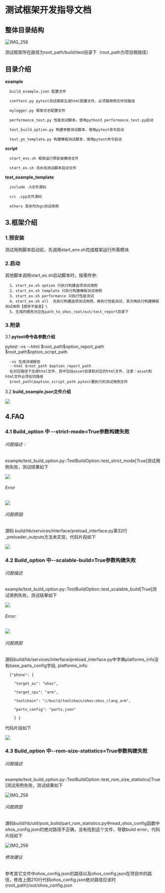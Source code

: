 # 测试框架开发指导文档

## 整体目录结构

![IMG_256](./media/content.png)

测试框架所在路径为root_path/build/test目录下（root_path为项目根路径）

## 目录介绍

**example**

      build_example.json 配置文件

      conftest.py pytest测试框架生成html配置文件，必须跟用例文件同路径

      mylogger.py 框架日志配置文件

      performance_test.py 性能测试脚本，使用python3 performance_test.py启动

      test_build_option.py 构建参数测试脚本，使用pytest命令启动

      test_gn_template.py 构建模板测试脚本，使用pytest命令启动

**script**

      start_env.sh 框架运行预安装模块文件
      
      start_ex.sh 流水线测试脚本启动文件

**test_example_template**

      include .h文件源码
      
      src .cpp文件源码
      
      others 其余均为gn测试用例

## 3.框架介绍

### 1.预安装

测试用例脚本启动前，先调用start_env.sh完成框架运行所需模块

### 2.启动
其他脚本调用start_ex.sh启动脚本时，按需传参:

      1、start_ex.sh option 只执行构建选项测试用例
      2、start_ex.sh template 只执行构建模板测试用例
      3、start_ex.sh performance 只执行性能测试
      4、start_ex.sh all  先执行构建选项测试用例，再执行性能测试，其次再执行构建模板测试用例【顺序不能变】\
      5、生成的报告对应在path_to_ohos_root/out/test_report目录下

### 3.附录
3.1 **pytest命令各参数介绍**

   pytest -vs --html $root_path\$option_report_path  $root_path\$option_script_path

      -vs 生成详细报告
      --html $root_path $option_report_path
      在对应路径下生成html文件，其中包括asset目录和对应的html文件，注意：asset和html文件必须在同路径
      $root_path\$option_script_path pytest要执行的测试用例文件

3.2 **build_example.json文件介绍**

   ![](./media/config.png)

## 4.FAQ

### 4.1 Build_option 中 \--strict-mode=True参数构建失败

###### 问题描述：

example/test_build_option.py::TestBuildOption::test_strict_mode\[True\]测试用例失败，测试结果如下

![](./media/strict_mod.png)

###### Error

![](./media/strict_mod_err.png)

###### 问题原因:

源码 build/hb/services/interface/preload_interface.py第32行_preloader_outputs方法未实现，代码片段如下

![](./media/strict_mod_source.png)

### 4.2 Build_option 中\--scalable-build=True参数构建失败

###### 问题描述

example/test_build_option.py::TestBuildOption::test_scalable_build\[True\]测试用例失败，测试结果如下

![](./media/scalable_build.png)

###### Error:

![](./media/scalable_build_err.png)

###### 问题原因

源码build/hb/services/interface/preload_interface.py中字典platforms_info没有base_parts_config字段, platforms_info:
         
      {"phone": {
        
        "target_os": "ohos",
        
        "target_cpu": "arm",
        
        "toolchain": "//build/toolchain/ohos:ohos_clang_arm",
        
        "parts_config": "parts.json"
        
        } }

代码片段如下

![](./media/scalable_build_source.png)


### 4.3 Build_option 中\--rom-size-statistics=True参数构建失败

###### 问题描述

example/test_build_option.py::TestBuildOption::test_rom_size_statistics\[True\]测试用例失败，测试结果如下

![IMG_256](./media/rom_size_statistics.png)

###### 问题原因

源码build/hb/util/post_build/part_rom_statistics.py中read_ohos_config函数中ohos_config.json的绝对路径不正确，没有找到这个文件，导致build
error，代码片段如下

![IMG_256](./media/rom_size_statistics_source.png)

###### 修改建议

参考其它文件中ohos_config.json的路径以及ohos_config.json在项目中的路径，修改上图210行代码ohos_config.json绝对路径应该时{root_path}/out/ohos_config.json


